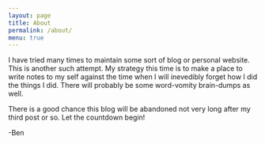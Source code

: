 ```yaml
---
layout: page
title: About
permalink: /about/
menu: true
---
```

I have tried many times to maintain some sort of blog or personal website. This is another such attempt. My strategy this time is to make a place to write notes to my self against the time when I will inevedibly forget how I did the things I did. There will probably be some word-vomity brain-dumps as well. 

There is a good chance this blog will be abandoned not very long after my third post or so. Let the countdown begin!

-Ben

